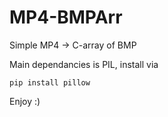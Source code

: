 # MP4-BMPArr
Simple MP4 -> C-array of BMP

Main dependancies is PIL, install via

```
pip install pillow
```

Enjoy :)
